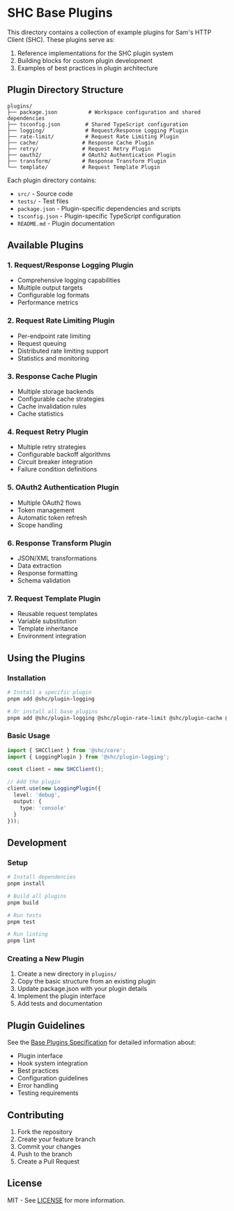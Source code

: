 # SHC Base Plugins

This directory contains a collection of example plugins for Sam's HTTP Client (SHC). These plugins serve as:
1. Reference implementations for the SHC plugin system
2. Building blocks for custom plugin development
3. Examples of best practices in plugin architecture

## Plugin Directory Structure

```
plugins/
├── package.json          # Workspace configuration and shared dependencies
├── tsconfig.json        # Shared TypeScript configuration
├── logging/             # Request/Response Logging Plugin
├── rate-limit/          # Request Rate Limiting Plugin
├── cache/              # Response Cache Plugin
├── retry/              # Request Retry Plugin
├── oauth2/             # OAuth2 Authentication Plugin
├── transform/          # Response Transform Plugin
└── template/           # Request Template Plugin
```

Each plugin directory contains:
- `src/` - Source code
- `tests/` - Test files
- `package.json` - Plugin-specific dependencies and scripts
- `tsconfig.json` - Plugin-specific TypeScript configuration
- `README.md` - Plugin documentation

## Available Plugins

### 1. Request/Response Logging Plugin
- Comprehensive logging capabilities
- Multiple output targets
- Configurable log formats
- Performance metrics

### 2. Request Rate Limiting Plugin
- Per-endpoint rate limiting
- Request queuing
- Distributed rate limiting support
- Statistics and monitoring

### 3. Response Cache Plugin
- Multiple storage backends
- Configurable cache strategies
- Cache invalidation rules
- Cache statistics

### 4. Request Retry Plugin
- Multiple retry strategies
- Configurable backoff algorithms
- Circuit breaker integration
- Failure condition definitions

### 5. OAuth2 Authentication Plugin
- Multiple OAuth2 flows
- Token management
- Automatic token refresh
- Scope handling

### 6. Response Transform Plugin
- JSON/XML transformations
- Data extraction
- Response formatting
- Schema validation

### 7. Request Template Plugin
- Reusable request templates
- Variable substitution
- Template inheritance
- Environment integration

## Using the Plugins

### Installation
```bash
# Install a specific plugin
pnpm add @shc/plugin-logging

# Or install all base plugins
pnpm add @shc/plugin-logging @shc/plugin-rate-limit @shc/plugin-cache @shc/plugin-retry @shc/plugin-oauth2 @shc/plugin-transform @shc/plugin-template
```

### Basic Usage
```typescript
import { SHCClient } from '@shc/core';
import { LoggingPlugin } from '@shc/plugin-logging';

const client = new SHCClient();

// Add the plugin
client.use(new LoggingPlugin({
  level: 'debug',
  output: {
    type: 'console'
  }
}));
```

## Development

### Setup
```bash
# Install dependencies
pnpm install

# Build all plugins
pnpm build

# Run tests
pnpm test

# Run linting
pnpm lint
```

### Creating a New Plugin
1. Create a new directory in `plugins/`
2. Copy the basic structure from an existing plugin
3. Update package.json with your plugin details
4. Implement the plugin interface
5. Add tests and documentation

## Plugin Guidelines

See the [Base Plugins Specification](/specs/base-plugins.md) for detailed information about:
- Plugin interface
- Hook system integration
- Best practices
- Configuration guidelines
- Error handling
- Testing requirements

## Contributing

1. Fork the repository
2. Create your feature branch
3. Commit your changes
4. Push to the branch
5. Create a Pull Request

## License

MIT - See [LICENSE](LICENSE) for more information. 